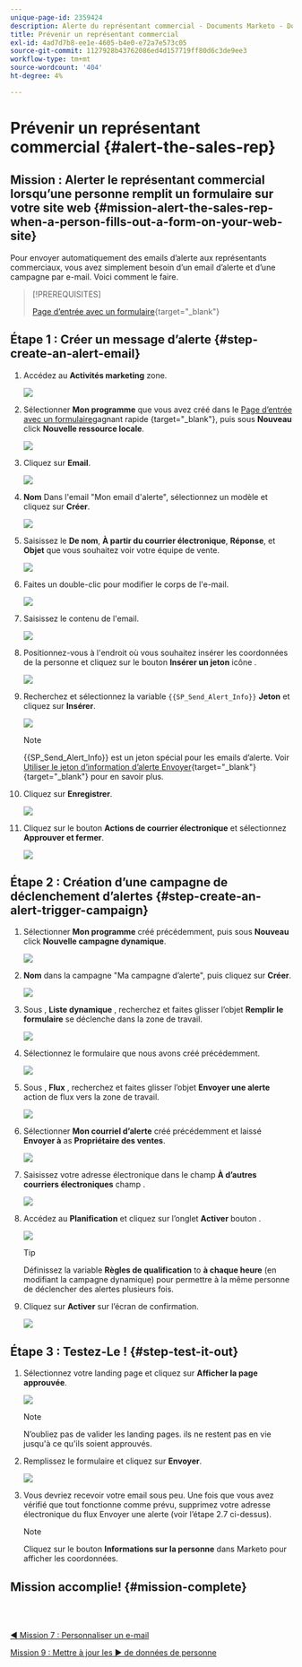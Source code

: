 ```yaml
---
unique-page-id: 2359424
description: Alerte du représentant commercial - Documents Marketo - Documentation du produit
title: Prévenir un représentant commercial
exl-id: 4ad7d7b8-ee1e-4605-b4e0-e72a7e573c05
source-git-commit: 1127928b43762086ed4d157719ff80d6c3de9ee3
workflow-type: tm+mt
source-wordcount: '404'
ht-degree: 4%

---
```


# Prévenir un représentant commercial {#alert-the-sales-rep}

## Mission : Alerter le représentant commercial lorsqu’une personne remplit un formulaire sur votre site web {#mission-alert-the-sales-rep-when-a-person-fills-out-a-form-on-your-web-site}

Pour envoyer automatiquement des emails d’alerte aux représentants commerciaux, vous avez simplement besoin d’un email d’alerte et d’une campagne par e-mail. Voici comment le faire.

>[!PREREQUISITES]
>
>[Page d’entrée avec un formulaire](/help/marketo/getting-started/quick-wins/landing-page-with-a-form.md){target=&quot;_blank&quot;}

## Étape 1 : Créer un message d’alerte {#step-create-an-alert-email}

1. Accédez au **Activités marketing** zone.

   ![](assets/alert-the-sales-rep-1.png)

1. Sélectionner **Mon programme** que vous avez créé dans le [Page d’entrée avec un formulaire](/help/marketo/getting-started/quick-wins/landing-page-with-a-form.md)gagnant rapide {target=&quot;_blank&quot;}, puis sous **Nouveau** click **Nouvelle ressource locale**.

   ![](assets/alert-the-sales-rep-2.png)

1. Cliquez sur **Email**.

   ![](assets/alert-the-sales-rep-3.png)

1. **Nom** Dans l&#39;email &quot;Mon email d&#39;alerte&quot;, sélectionnez un modèle et cliquez sur **Créer**.

   ![](assets/alert-the-sales-rep-4.png)

1. Saisissez le **De nom**, **À partir du courrier électronique**, **Réponse**, et **Objet** que vous souhaitez voir votre équipe de vente.

   ![](assets/alert-the-sales-rep-5.png)

1. Faites un double-clic pour modifier le corps de l&#39;e-mail.

   ![](assets/alert-the-sales-rep-6.png)

1. Saisissez le contenu de l&#39;email.

   ![](assets/alert-the-sales-rep-7.png)

1. Positionnez-vous à l&#39;endroit où vous souhaitez insérer les coordonnées de la personne et cliquez sur le bouton **Insérer un jeton** icône .

   ![](assets/alert-the-sales-rep-8.png)

1. Recherchez et sélectionnez la variable `{{SP_Send_Alert_Info}}` **Jeton** et cliquez sur **Insérer**.

   ![](assets/alert-the-sales-rep-9.png)

   >[!NOTE]
   >
   >{{SP_Send_Alert_Info}} est un jeton spécial pour les emails d’alerte. Voir [Utiliser le jeton d’information d’alerte Envoyer](/help/marketo/product-docs/email-marketing/general/using-tokens/use-the-send-alert-info-token.md){target=&quot;_blank&quot;}{target=&quot;_blank&quot;} pour en savoir plus.

1. Cliquez sur **Enregistrer**.

   ![](assets/alert-the-sales-rep-10.png)

1. Cliquez sur le bouton **Actions de courrier électronique** et sélectionnez **Approuver et fermer**.

   ![](assets/alert-the-sales-rep-11.png)

## Étape 2 : Création d’une campagne de déclenchement d’alertes {#step-create-an-alert-trigger-campaign}

1. Sélectionner **Mon programme** créé précédemment, puis sous **Nouveau** click **Nouvelle campagne dynamique**.

   ![](assets/alert-the-sales-rep-12.png)

1. **Nom** dans la campagne &quot;Ma campagne d’alerte&quot;, puis cliquez sur **Créer**.

   ![](assets/alert-the-sales-rep-13.png)

1. Sous , **Liste dynamique** , recherchez et faites glisser l’objet **Remplir le formulaire** se déclenche dans la zone de travail.

   ![](assets/alert-the-sales-rep-14.png)

1. Sélectionnez le formulaire que nous avons créé précédemment.

   ![](assets/alert-the-sales-rep-15.png)

1. Sous , **Flux** , recherchez et faites glisser l’objet **Envoyer une alerte** action de flux vers la zone de travail.

   ![](assets/alert-the-sales-rep-16.png)

1. Sélectionner **Mon courriel d’alerte** créé précédemment et laissé **Envoyer à** as **Propriétaire des ventes**.

   ![](assets/alert-the-sales-rep-17.png)

1. Saisissez votre adresse électronique dans le champ **À d’autres courriers électroniques** champ .

   ![](assets/alert-the-sales-rep-18.png)

1. Accédez au **Planification** et cliquez sur l’onglet **Activer** bouton .

   ![](assets/alert-the-sales-rep-19.png)

   >[!TIP]
   >
   >Définissez la variable **Règles de qualification** to **à chaque heure** (en modifiant la campagne dynamique) pour permettre à la même personne de déclencher des alertes plusieurs fois.

1. Cliquez sur **Activer** sur l’écran de confirmation.

   ![](assets/alert-the-sales-rep-20.png)

## Étape 3 : Testez-Le ! {#step-test-it-out}

1. Sélectionnez votre landing page et cliquez sur **Afficher la page approuvée**.

   ![](assets/alert-the-sales-21.png)

   >[!NOTE]
   >
   >N’oubliez pas de valider les landing pages. ils ne restent pas en vie jusqu&#39;à ce qu&#39;ils soient approuvés.

1. Remplissez le formulaire et cliquez sur **Envoyer**.

   ![](assets/alert-the-sales-22.png)

1. Vous devriez recevoir votre email sous peu. Une fois que vous avez vérifié que tout fonctionne comme prévu, supprimez votre adresse électronique du flux Envoyer une alerte (voir l’étape 2.7 ci-dessus).

   >[!NOTE]
   >
   >Cliquez sur le bouton **Informations sur la personne** dans Marketo pour afficher les coordonnées.

## Mission accomplie! {#mission-complete}

<br> 

[◄ Mission 7 : Personnaliser un e-mail](/help/marketo/getting-started/quick-wins/personalize-an-email.md)

[Mission 9 : Mettre à jour les ► de données de personne](/help/marketo/getting-started/quick-wins/update-person-data.md)
